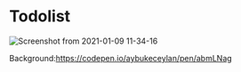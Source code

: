 # Todolist

![Screenshot from 2021-01-09 11-34-16](https://user-images.githubusercontent.com/61061499/104084775-22e24100-5270-11eb-8695-2f5e1ba55fa9.png)

Background:https://codepen.io/aybukeceylan/pen/abmLNag



